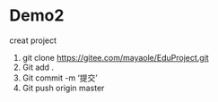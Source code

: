 # Demo2
 creat project

1.	git clone https://gitee.com/mayaole/EduProject.git 
2.	Git add . 
3.	Git commit -m ‘提交’
4.	Git push origin master
